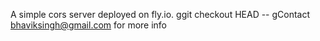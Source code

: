 A simple cors server deployed on fly.io. 
ggit checkout HEAD -- gContact bhaviksingh@gmail.com for more info
